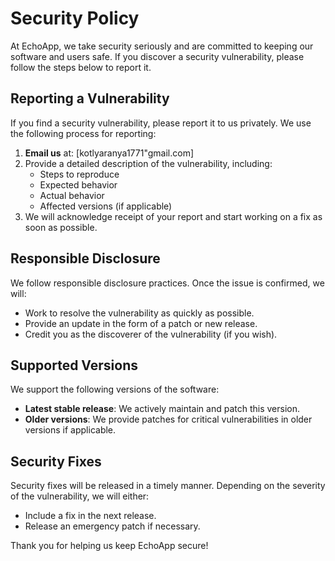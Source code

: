 # Security Policy

At EchoApp, we take security seriously and are committed to keeping our software and users safe. If you discover a security vulnerability, please follow the steps below to report it.

## Reporting a Vulnerability

If you find a security vulnerability, please report it to us privately. We use the following process for reporting:

1. **Email us** at: [kotlyaranya1771"gmail.com]
2. Provide a detailed description of the vulnerability, including:
   - Steps to reproduce
   - Expected behavior
   - Actual behavior
   - Affected versions (if applicable)
3. We will acknowledge receipt of your report and start working on a fix as soon as possible.

## Responsible Disclosure

We follow responsible disclosure practices. Once the issue is confirmed, we will:
- Work to resolve the vulnerability as quickly as possible.
- Provide an update in the form of a patch or new release.
- Credit you as the discoverer of the vulnerability (if you wish).

## Supported Versions

We support the following versions of the software:
- **Latest stable release**: We actively maintain and patch this version.
- **Older versions**: We provide patches for critical vulnerabilities in older versions if applicable.

## Security Fixes

Security fixes will be released in a timely manner. Depending on the severity of the vulnerability, we will either:
- Include a fix in the next release.
- Release an emergency patch if necessary.

Thank you for helping us keep EchoApp secure!
